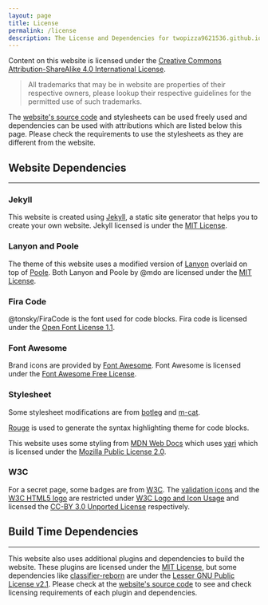 ```yaml
---
layout: page
title: License
permalink: /license
description: The License and Dependencies for twopizza9621536.github.io.
---
```


Content on this website is licensed under the
[Creative Commons Attribution-ShareAlike 4.0 International License][1].

> All trademarks that may be in website are properties of their respective
> owners, please lookup their respective guidelines for the permitted use of
> such trademarks.

The [website's source code][2] and stylesheets can be used freely used and
dependencies can be used with attributions which are listed below this page.
Please check the requirements to use the stylesheets as they are different from
the website.

## Website Dependencies

---

### Jekyll

This website is created using [Jekyll][3], a static site generator that helps
you to create your own website. Jekyll licensed is under the [MIT License][4].

### Lanyon and Poole

The theme of this website uses a modified version of
[Lanyon](https://lanyon.getpoole.com/) overlaid on top of
[Poole](https://getpoole.com/). Both Lanyon and Poole by @mdo are licensed
under the [MIT License][4].

### Fira Code

@tonsky/FiraCode is the font used for code blocks. Fira code is licensed under
the [Open Font License 1.1][5].

### Font Awesome

Brand icons are provided by [Font Awesome](https://fontawesome.com). Font
Awesome is licensed under the [Font Awesome Free License][6].

### Stylesheet

Some stylesheet modifications are from
[botleg](https://botleg.com/stories/line-numbers-in-jekyll-code-blocks/) and
[m-cat](https://www.bytedude.com/jekyll-syntax-highlighting-and-line-numbers).

[Rouge](https://github.com/rouge-ruby/rouge) is used to generate the syntax
highlighting theme for code blocks.

This website uses some styling from [MDN Web Docs][7] which uses
[yari](https://github.com/mdn/yari) which is licensed under the
[Mozilla Public License 2.0][8].

### W3C

For a secret page, some badges are from [W3C](https://w3.org). The
[validation icons](https://www.w3.org/QA/Tools/Icons) and the
[W3C HTML5 logo](https://www.w3.org/html/logo/index.html) are restricted under
[W3C Logo and Icon Usage][9] and licensed the [CC-BY 3.0 Unported License][10]
respectively.

## Build Time Dependencies

---

This website also uses additional plugins and dependencies to build the website.
These plugins are licensed under the [MIT License][4], but some dependencies
like [classifier-reborn][11] are under the [Lesser GNU Public License v2.1][12].
Please check at the [website's source code][2] to see and check licensing
requirements of each plugin and dependencies.

[1]: https://creativecommons.org/licenses/by-sa/4.0/
[2]: https://github.com/TwoPizza9621536/twopizza9621536.github.io
[3]: https://jekyllrb.com
[4]: https://mit-license.org
[5]: https://scripts.sil.org/cms/scripts/page.php?item_id=OFL_web
[6]: https://fontawesome.com/license/free
[7]: https://developer.mozilla.org
[8]: http://mozilla.org/MPL/2.0/
[9]: https://www.w3.org/Consortium/Legal/logo-usage-20000308
[10]: https://creativecommons.org/licenses/by/3.0/
[11]: https://github.com/jekyll/classifier-reborn
[12]: https://www.gnu.org/licenses/old-licenses/lgpl-2.1
